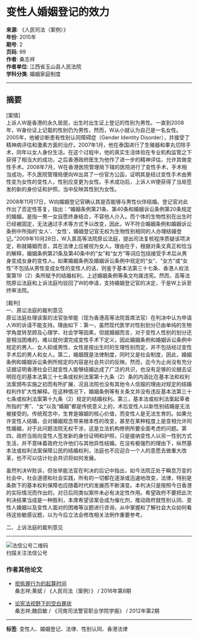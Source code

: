 # 变性人婚姻登记的效力

**来源**: 《人民司法（案例）》  
**年份**: 2015年  
**期号**: 2  
**页码**: 99  
**作者**: 桑志祥  
**作者单位**: 江西省玉山县人民法院  
**学科分类**: 婚姻家庭制度  

---

## 摘要

\[案情\]   
上诉人W是香港的永久居民，出生时出生证上登记的性别为男性。一直到2008年，W身份证上记载的性别仍为男性，然而，W从小就认为自己是一名女性。2005年，他被诊断患有性别认同障碍症（Gender Identity Disorder），并接受了精神病评估和激素方面的治疗。2007年1月，他在泰国进行了生殖器和睾丸切除手术，同年以女人身份生活。在这个过程中，他的真实生活体验在专业机构监管之下获得了相当大的成功，之后香港政府医生为他作了进一步的精神评估，允许其做变性手术。2008年7月，W在香港医院管理局下辖的医院进行了变性手术，手术相当成功，不久医院管理局便向W出具了一份官方公函，证明其是经过变性手术由男性变为女性的变性人，性别应变更为女性。手术成功后，上诉人W便获得了当局签发的新的身份证和护照，当中反映其性别为女性。

2008年11月17日，W向婚姻登记官确认其是否能够与男性伙伴结婚。登记官对此作出了否定性答复，指出：“婚姻条例第21条、第40条和婚姻诉讼条例第20条规定的婚姻，是指一男一女自愿终身结合，不容他人介入。而个体的生物性别在出生时已经被固定，无法通过手术等方式予以改变，因此，W不符合婚姻条例和婚姻诉讼条例中所指的‘女人’、‘女性’，婚姻登记官无权为生物性别相同的人办理结婚登记。”2009年10月28日，W入禀高等法院原讼法庭，提出司法复核程序质疑该项决定，称就婚姻而言，其在法律上应被视为女人。理由在于，根据对条文真正和恰当的解释，婚姻条例第21条及第40条中的“女”和“女方”等词应包括接受手术后从男身变成女身的变性人。如果婚姻条例及婚姻诉讼条例中规定的“女”、“女方”或“女性”不包括从男性变成女性的变性人的话，则鉴于基本法第三十七条、香港人权法案第19（2）条所赋予的结婚权利，上述婚姻条例等条文均属违宪。然而，高等法院原讼法庭和上诉法庭均驳回了W的申请，支持婚姻登记官的决定，于是W上诉至终审法院。

\[裁判\]    
一、原讼法庭的裁判意见  
原讼法庭处理该案的法官张举能（现为香港高等法院首席法官）在判决中认为申请人W的诉请不能支持。理由如下：第一，虽然现代医学对性别划分已由单纯的生物学角度转至顾及心理学、社会学等因素，但就婚姻而言，对于变性人性别的划分还是相当困难的，难以就何谓完成变性手术下定义，因此婚姻条例和婚姻诉讼条例中规定的男人、女人抑或男性、女性是按出生时的生理性别而定，并不包括经过变性手术后的男人和女人。第二，婚姻既是法律制度，同时又是社会制度，因此，婚姻条例和婚姻诉讼条例所规定的内容是社会共识的反映。然而，迄今为止尚没有充分证据证明香港社会已就变性人能够结婚达成了广泛的共识，也没有足够的论据去证明现在的基本法第三十七条或权利法案第十九条（2）条的内涵比在基本法和权利法案颁布实施之初而有所扩展，况且法院也没有其他令人信服的理由对规定的结婚权利作扩大性解释。在这种情况下，婚姻条例等有关条文并没有违反基本法第三十七条或权利法案第十九条（2）规定的结婚权利。第三，基本法或权利法案起草者所指的“男”、“女”以及“婚姻”都是传统意义上的，术后变性人以新性别结婚是无法被接受的。传统观念中，生育是婚姻的核心价值，而变性人是无法生育的。如果允许变性人结婚，会对婚姻观念带来根本性的改变，甚至在某种程度上是变相允许同性婚姻，对于此问题法院无权干涉，这是立法机构修例所要全面考虑的问题。第四，政府当局向变性人签发新的身份证明和护照，只是接纳变性人以另一性别方式生活，并不意味着政府允许他们与其他异性结婚。在没有极强烈的理由下，纵然基本法或权利法案保障公民的结婚权利，法庭也不应迎合一个人的意愿去做重大改革，也不可以估计社会共识将如何发展。

虽然判决W败诉，但张举能法官在判决的后记中指出，如今法院正处于瞬息万变的社会中，社会道德和社会实践，所有的一切都在逐渐或迅速地改变，法律，特别是条款下的基本权利保障也应随着时代的发展而不断演变。本判决只是按照今日香港的实际情况而作出的，对日后同类似案件未必有决定性作用。希望政府不要把此次判决结果当成是一种胜利，本席希望该案会成为催化剂，推动政府就性别认同、变性人婚姻以及变性人面对的困难等议题进行咨询，从中掌握和了解社会大众如何看待这些敏感议题，以为今后立法会修改相关法例作重要参考。

二、上诉法庭的裁判意见

---

![法信公号二维码](../../staticelem/img/qrcode_for_gzh.jpg)  
扫描关注法信公号  

### 作者其他论文

- [拒执罪行为的起算时间](FlqkContent.aspx?gid=F410030 "拒执罪行为的起算时间")  
桑志祥;黄斌 / 《人民司法（案例）》 / 2016年第8期  

- [论宪法视野下的空白罪状](FlqkContent.aspx?gid=F286152 "论宪法视野下的空白罪状")  
桑志祥;魏启敏 / 《河南司法警官职业学院学报》 / 2012年第2期  

---

**标签**: 变性人、婚姻登记、法律、性别认同、香港法律
